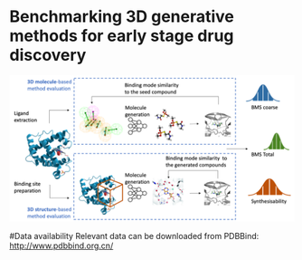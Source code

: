 # Benchmarking 3D generative methods for early stage drug discovery

![alt text](Images/Pipeline.png)

#Data availability
Relevant data can be downloaded from PDBBind: http://www.pdbbind.org.cn/
